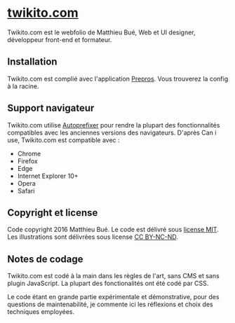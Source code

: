 [twikito.com](http://twikito.com)
===========

Twikito.com est le webfolio de Matthieu Bué, Web et UI designer, développeur front-end et formateur.

Installation
-----------

Twikito.com est complié avec l'application [Prepros](https://prepros.io/). Vous trouverez la config à la racine.

Support navigateur
-----------

Twikito.com utilise [Autoprefixer](https://github.com/postcss/autoprefixer) pour rendre la plupart des fonctionnalités compatibles avec les anciennes versions des navigateurs. D'après Can i use, Twikito.com est compatible avec :

* Chrome
* Firefox
* Edge
* Internet Explorer 10+
* Opera
* Safari

Copyright et license
-----------

Code copyright 2016 Matthieu Bué. Le code est délivré sous [license MIT](https://github.com/Twikito/twikito.com/blob/master/LICENSE). Les illustrations sont délivrées sous license [CC BY-NC-ND](https://creativecommons.org/licenses/by-nc-nd/4.0/deed.fr).

Notes de codage
-----------

Twikito.com est codé à la main dans les règles de l'art, sans CMS et sans plugin JavaScript. La plupart des fonctionalités ont été codé par CSS.

Le code étant en grande partie expérimentale et démonstrative, pour des questions de maintenabilité, je commente ici les réflexions et choix des techniques employées.


